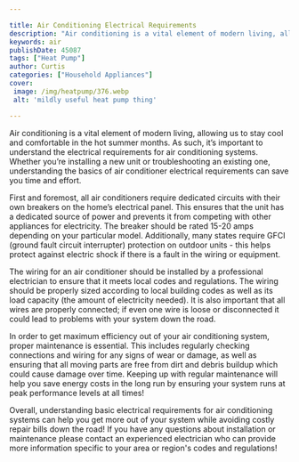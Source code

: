 ```yaml
---

title: Air Conditioning Electrical Requirements
description: "Air conditioning is a vital element of modern living, allowing us to stay cool and comfortable in the hot summer months. As such, ...take a moment to check it out "
keywords: air
publishDate: 45087
tags: ["Heat Pump"]
author: Curtis
categories: ["Household Appliances"]
cover: 
 image: /img/heatpump/376.webp
 alt: 'mildly useful heat pump thing'

---
```


Air conditioning is a vital element of modern living, allowing us to stay cool and comfortable in the hot summer months. As such, it’s important to understand the electrical requirements for air conditioning systems. Whether you’re installing a new unit or troubleshooting an existing one, understanding the basics of air conditioner electrical requirements can save you time and effort. 

First and foremost, all air conditioners require dedicated circuits with their own breakers on the home’s electrical panel. This ensures that the unit has a dedicated source of power and prevents it from competing with other appliances for electricity. The breaker should be rated 15-20 amps depending on your particular model. Additionally, many states require GFCI (ground fault circuit interrupter) protection on outdoor units - this helps protect against electric shock if there is a fault in the wiring or equipment. 

The wiring for an air conditioner should be installed by a professional electrician to ensure that it meets local codes and regulations. The wiring should be properly sized according to local building codes as well as its load capacity (the amount of electricity needed). It is also important that all wires are properly connected; if even one wire is loose or disconnected it could lead to problems with your system down the road. 

In order to get maximum efficiency out of your air conditioning system, proper maintenance is essential. This includes regularly checking connections and wiring for any signs of wear or damage, as well as ensuring that all moving parts are free from dirt and debris buildup which could cause damage over time. Keeping up with regular maintenance will help you save energy costs in the long run by ensuring your system runs at peak performance levels at all times! 

Overall, understanding basic electrical requirements for air conditioning systems can help you get more out of your system while avoiding costly repair bills down the road! If you have any questions about installation or maintenance please contact an experienced electrician who can provide more information specific to your area or region's codes and regulations!
